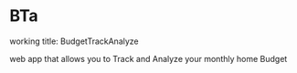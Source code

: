 # BTa
working title: BudgetTrackAnalyze

web app that allows you to Track and Analyze your monthly home Budget
